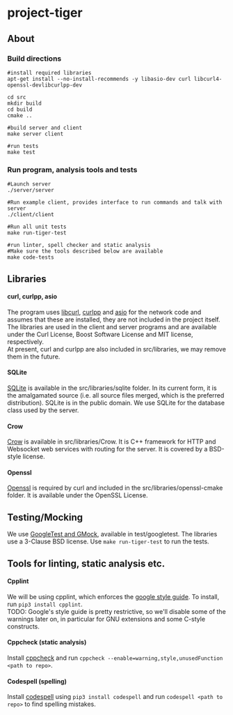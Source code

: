 # project-tiger
## About


### Build directions
```
#install required libraries
apt-get install --no-install-recommends -y libasio-dev curl libcurl4-openssl-devlibcurlpp-dev

cd src
mkdir build
cd build
cmake ..

#build server and client
make server client

#run tests
make test

```

### Run program, analysis tools and tests
```
#Launch server
./server/server

#Run example client, provides interface to run commands and talk with server
./client/client

#Run all unit tests
make run-tiger-test

#run linter, spell checker and static analysis
#Make sure the tools described below are available
make code-tests
```

## Libraries

#### curl, curlpp, asio
The program uses [libcurl](https://curl.se/libcurl/), [curlpp](https://github.com/jpbarrette/curlpp) and [asio](https://think-async.com/Asio/) for the network code and assumes that these are installed, they are not included in the project itself. The libraries are used in the client and server programs and are available under the Curl License, Boost Software License and MIT license, respectively.  
At present, curl and curlpp are also included in src/libraries, we may remove them in the future.

#### SQLite
[SQLite](https://www.sqlite.org/) is available in the src/libraries/sqlite folder. In its current form, it is the amalgamated source (i.e. all source files merged, which is the preferred distribution). SQLite is in the public domain. We use SQLite for the database class used by the server.

#### Crow
[Crow](https://github.com/CrowCpp/Crow) is available in src/libraries/Crow. It is C++ framework for HTTP and Websocket web services with routing for the server. It is covered by a BSD-style license.

#### Openssl
[Openssl](https://github.com/janbar/openssl-cmake) is required by curl and included in the src/libraries/openssl-cmake folder. It is available under the OpenSSL License.

## Testing/Mocking
We use [GoogleTest and GMock](https://github.com/google/googletest), available in test/googletest. The libraries use a 3-Clause BSD license. Use `make run-tiger-test` to run the tests.  

## Tools for linting, static analysis etc.
#### Cpplint
We will be using cpplint, which enforces the [google style guide](https://google.github.io/styleguide/cppguide.html). To install, run `pip3 install cpplint`.  
TODO: Google's style guide is pretty restrictive, so we'll disable some of the warnings later on, in particular for GNU extensions and some C-style constructs.


#### Cppcheck (static analysis)
Install [cppcheck](https://cppcheck.sourceforge.io/) and run `cppcheck --enable=warning,style,unusedFunction <path to repo>`.  

#### Codespell (spelling)
Install [codespell](https://github.com/codespell-project/codespell) using `pip3 install codespell` and run `codespell <path to repo>` to find spelling mistakes.
